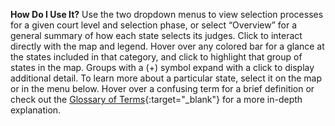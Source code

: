 ---
---
**How Do I Use It?** Use the two dropdown menus to view selection processes for a given court level and selection phase, or select “Overview” for a general summary of how each state selects its judges. 
Click to interact directly with the map and legend. Hover over any colored bar for a glance at the states included in that category, and click to highlight that group of states in the map. Groups with a (+) symbol expand with a click to display additional detail. To learn more about a particular state, select it on the map or in the menu below. Hover over a confusing term for a brief definition or check out the [Glossary of Terms](https://www.brennancenter.org/rethinking-judicial-selection/glossary){:target="_blank"} for a more in-depth explanation.
